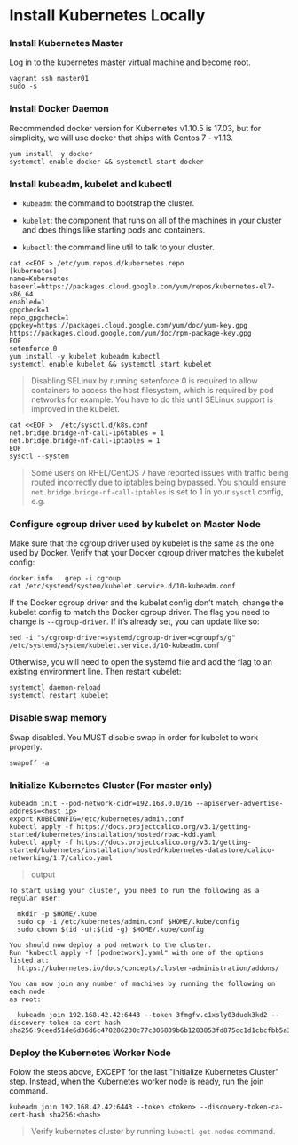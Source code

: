 # Install Kubernetes Locally

### Install Kubernetes Master

Log in to the kubernetes master virtual machine and become root.

```
vagrant ssh master01
sudo -s
```

### Install Docker Daemon

Recommended docker version for Kubernetes v1.10.5 is 17.03, but for simplicity, we will use docker that ships with Centos 7 - v1.13.

```
yum install -y docker
systemctl enable docker && systemctl start docker
```

### Install kubeadm, kubelet and kubectl

- `kubeadm`: the command to bootstrap the cluster.

- `kubelet`: the component that runs on all of the machines in your cluster and does things like starting pods and containers.

- `kubectl`: the command line util to talk to your cluster.

```
cat <<EOF > /etc/yum.repos.d/kubernetes.repo
[kubernetes]
name=Kubernetes
baseurl=https://packages.cloud.google.com/yum/repos/kubernetes-el7-x86_64
enabled=1
gpgcheck=1
repo_gpgcheck=1
gpgkey=https://packages.cloud.google.com/yum/doc/yum-key.gpg https://packages.cloud.google.com/yum/doc/rpm-package-key.gpg
EOF
setenforce 0
yum install -y kubelet kubeadm kubectl
systemctl enable kubelet && systemctl start kubelet
```

> Disabling SELinux by running setenforce 0 is required to allow containers to access the host filesystem, which is required by pod networks for example. You have to do this until SELinux support is improved in the kubelet.

```
cat <<EOF >  /etc/sysctl.d/k8s.conf
net.bridge.bridge-nf-call-ip6tables = 1
net.bridge.bridge-nf-call-iptables = 1
EOF
sysctl --system
```

> Some users on RHEL/CentOS 7 have reported issues with traffic being routed incorrectly due to iptables being bypassed. You should ensure `net.bridge.bridge-nf-call-iptables` is set to 1 in your `sysctl` config, e.g.

### Configure cgroup driver used by kubelet on Master Node

Make sure that the cgroup driver used by kubelet is the same as the one used by Docker. Verify that your Docker cgroup driver matches the kubelet config:

```
docker info | grep -i cgroup
cat /etc/systemd/system/kubelet.service.d/10-kubeadm.conf
```

If the Docker cgroup driver and the kubelet config don’t match, change the kubelet config to match the Docker cgroup driver. The flag you need to change is `--cgroup-driver`. If it’s already set, you can update like so:

```
sed -i "s/cgroup-driver=systemd/cgroup-driver=cgroupfs/g" /etc/systemd/system/kubelet.service.d/10-kubeadm.conf
```

Otherwise, you will need to open the systemd file and add the flag to an existing environment line.
Then restart kubelet:

```
systemctl daemon-reload
systemctl restart kubelet
```

### Disable swap memory

Swap disabled. You MUST disable swap in order for kubelet to work properly.

```
swapoff -a
```

### Initialize Kubernetes Cluster (For master only)

```
kubeadm init --pod-network-cidr=192.168.0.0/16 --apiserver-advertise-address=<host ip>
export KUBECONFIG=/etc/kubernetes/admin.conf
kubectl apply -f https://docs.projectcalico.org/v3.1/getting-started/kubernetes/installation/hosted/rbac-kdd.yaml
kubectl apply -f https://docs.projectcalico.org/v3.1/getting-started/kubernetes/installation/hosted/kubernetes-datastore/calico-networking/1.7/calico.yaml
```

> output

```
To start using your cluster, you need to run the following as a regular user:

  mkdir -p $HOME/.kube
  sudo cp -i /etc/kubernetes/admin.conf $HOME/.kube/config
  sudo chown $(id -u):$(id -g) $HOME/.kube/config

You should now deploy a pod network to the cluster.
Run "kubectl apply -f [podnetwork].yaml" with one of the options listed at:
  https://kubernetes.io/docs/concepts/cluster-administration/addons/

You can now join any number of machines by running the following on each node
as root:

  kubeadm join 192.168.42.42:6443 --token 3fmgfv.c1xsly03duok3kd2 --discovery-token-ca-cert-hash sha256:9ceed51de6d36d6c470286230c77c306809b6b1283853fd875cc1d1cbcfbb5a3
```

### Deploy the Kubernetes Worker Node

Folow the steps above, EXCEPT for the last "Initialize Kubernetes Cluster" step. Instead, when the Kubernetes worker node is ready, run the join command.

```
kubeadm join 192.168.42.42:6443 --token <token> --discovery-token-ca-cert-hash sha256:<hash>
```

> Verify kubernetes cluster by running `kubectl get nodes` command.
